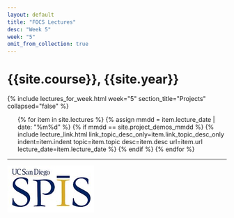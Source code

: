 ```yaml
---
layout: default
title: "FOCS Lectures"
desc: "Week 5"
week: "5"
omit_from_collection: true
---
```


# {{site.course}}, {{site.year}}

{% include lectures_for_week.html week="5" section_title="Projects" collapsed="false" %}

<!-- Make a link to the lecture page for the date of project demos
     Specified in _config.yml as project_demos_mmdd (e.g. 0902) -->

<ul>
   {% for item in site.lectures %}
   {% assign mmdd = item.lecture_date | date: "%m%d" %}
   {% if mmdd == site.project_demos_mmdd %}
   {% include lecture_link.html
               link_topic_desc_only=item.link_topic_desc_only
               indent=item.indent
               topic=item.topic
               desc=item.desc
               url=item.url
               lecture_date=item.lecture_date
             %}
    {% endif %}
    {% endfor %}
</ul>

----

![SPIS_logo](/images/SPIS_logo.jpg)
